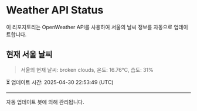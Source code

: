 
# Weather API Status

이 리포지토리는 OpenWeather API를 사용하여 서울의 날씨 정보를 자동으로 업데이트합니다.

## 현재 서울 날씨
> 서울의 현재 날씨: broken clouds, 온도: 16.76°C, 습도: 31%

⏳ 업데이트 시간: 2025-04-30 22:53:49 (UTC)

---
자동 업데이트 봇에 의해 관리됩니다.
